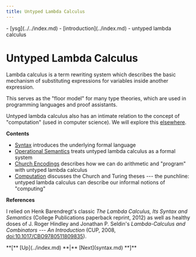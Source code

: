 ```yaml
---
title: Untyped Lambda Calculus
---
```

<nav class="crumbs">
- [ysg](../../index.md)
- [introduction](../index.md)
- untyped lambda calculus
</nav>

# Untyped Lambda Calculus

Lambda calculus is a term rewriting system which describes the basic
mechanism of substituting expressions for variables inside another
expression. 

This serves as the "floor model" for many type theories, which are
used in programming languages and proof assistants.

Untyped lambda calculus also has an intimate relation to the concept
of "computation" (used in computer science). We will explore this
[elsewhere](computation.md). 

**Contents**

- [Syntax](syntax.md) introduces the underlying formal language
- [Operational Semantics](operational-semantics.md) treats untyped
  lambda calculus as a formal system
- [Church Encodings](church-encoding.md) describes how we can do
  arithmetic and "program" with untyped lambda calculus
- [Computation](computation.md) discusses the Church and Turing
  theses --- the punchline: untyped lambda calculus can describe our
  informal notions of "computing"

**References**

I relied on Henk Barendregt's classic <cite class="book">The Lambda
Calculus, Its Syntax and Semantics</cite> (College Publications
paperback reprint, 2012) as well as healthy doses
of J. Roger Hindley and Jonathan P. Seldin's <cite
class="book">Lambda-Calculus and Combinators --- An Introduction</cite>
(CUP, 2008, [doi:10.1017/CBO9780511809835](https://doi.org/10.1017/CBO9780511809835)).

<footer>
**[** [Up](../index.md) **|** [Next](syntax.md) **]**
</footer>
